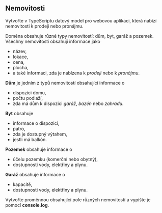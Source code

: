 ## Nemovitosti

Vytvořte v TypeScriptu datový model pro webovou aplikaci, která nabízí nemovitosti k prodeji nebo pronájmu.

Doména obsahuje různé typy nemovitostí: dům, byt, garáž a pozemek. Všechny nemovitosti obsahují informace jako

- název,
- lokace,
- cena,
- plocha,
- a také informaci, zda je nabízena k _prodeji_ nebo k _pronájmu_.

**Dům** je jedním z typů nemovitostí obsahující informace o

- dispozici domu,
- počtu podlaží,
- zda má dům k dispozici _garáž_, _bazén_ nebo _zahradu_.

**Byt** obsahuje

- informace o dispozici,
- patro,
- zda je dostupný výtahem,
- jestli má balkón.

**Pozemek** obsahuje informace o

- účelu pozemku (komerční nebo obytný),
- dostupnosti vody, elektřiny a plynu.

**Garáž** obsahuje informace o

- kapacitě,
- dostupnosti vody, elektřiny a plynu.

Vytvořte proměnnou obsahující pole různých nemovitostí a vypište je pomocí **console.log**.
